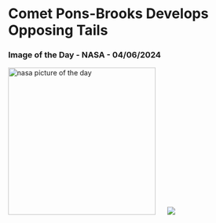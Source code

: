 # Comet Pons-Brooks Develops Opposing Tails
### Image of the Day - NASA - 04/06/2024
<img src="https://apod.nasa.gov/apod/image/2406/Comet12P_Ligustri_960.jpg" alt="nasa picture of the day" width="300"/>&nbsp; &nbsp; &nbsp; <img src="https://github-readme-streak-stats.herokuapp.com/?user=tempo-riz&theme=radical" >



  
 
 
 
 
 
 
 
 
 
 
 
 
 
 
